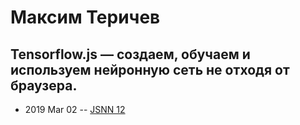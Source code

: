 # Максим Теричев

## Tensorflow.js — создаем, обучаем и используем нейронную сеть не отходя от браузера.
- 2019 Mar 02 -- [JSNN 12](https://www.youtube.com/watch?v=Ctvf2haP83M)    
